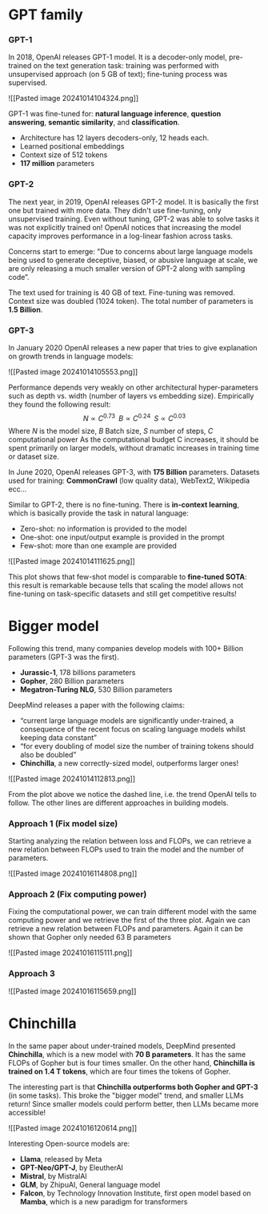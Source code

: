 # GPT family

### GPT-1

In 2018, OpenAI releases GPT-1 model. It is a decoder-only model, pre-trained on the text generation task: training was performed with unsupervised approach (on 5 GB of text); fine-tuning process was supervised.

![[Pasted image 20241014104324.png]]

GPT-1 was fine-tuned for: **natural language inference**, **question answering**, **semantic similarity**, and **classification**.
- Architecture has 12 layers decoders-only, 12 heads each.
- Learned positional embeddings
- Context size of 512 tokens
- **117 million** parameters 

### GPT-2

The next year, in 2019, OpenAI releases GPT-2 model. It is basically the first one but trained with more data. They didn't use fine-tuning, only unsupervised training.
Even without tuning, GPT-2 was able to solve tasks it was not explicitly trained on!
OpenAI notices that increasing the model capacity improves performance in a log-linear fashion across tasks.

Concerns start to emerge:
"Due to concerns about large language models being used to generate deceptive, biased, or abusive language at scale, we are only releasing a much smaller version of GPT-2 along with sampling code”.

The text used for training is 40 GB of text. Fine-tuning was removed. Context size was doubled (1024 token).
The total number of parameters is **1.5 Billion**.

### GPT-3

In January 2020 OpenAI releases a new paper that tries to give explanation on growth trends in language models:

![[Pasted image 20241014105553.png]]

Performance depends very weakly on other architectural hyper-parameters such as depth vs. width (number of layers vs embedding size).
Empirically they found the following result:
$$
N \propto C^{0.73} \, \, \, B \propto C^{0.24} \, \, \, S \propto C^{0.03}
$$
Where $N$ is the model size, $B$ Batch size, $S$ number of steps, $C$ computational power
As the computational budget C increases, it should be spent primarily on larger models, without dramatic increases in training time or dataset size.

In June 2020, OpenAI releases GPT-3, with **175 Billion** parameters.
Datasets used for training: **CommonCrawl** (low quality data), WebText2, Wikipedia ecc... 

Similar to GPT-2, there is no fine-tuning. There is **in-context learning**, which is basically provide the task in natural language:
- Zero-shot: no information is provided to the model
- One-shot: one input/output example is provided in the prompt
- Few-shot: more than one example are provided

![[Pasted image 20241014111625.png]]

This plot shows that few-shot model is comparable to **fine-tuned SOTA**: this result is remarkable because tells that scaling the model allows not fine-tuning on task-specific
datasets and still get competitive results!

# Bigger model

Following this trend, many companies develop models with 100+ Billion parameters (GPT-3 was the first).

- **Jurassic-1**, 178 billions parameters
- **Gopher**, 280 Billion parameters
- **Megatron-Turing NLG**, 530 Billion parameters

DeepMind releases a paper with the following claims:
- “current large language models are significantly under-trained, a consequence of the recent focus on scaling language models whilst keeping data constant”
- “for every doubling of model size the number of training tokens should also be doubled”
- **Chinchilla**, a new correctly-sized model, outperforms larger ones!

![[Pasted image 20241014112813.png]]

From the plot above we notice the dashed line, i.e. the trend OpenAI tells to follow.
The other lines are different approaches in building models.

### Approach 1 (Fix model size)

Starting analyzing the relation between loss and FLOPs, we can retrieve a new relation between FLOPs used to train the model and the number of parameters.

![[Pasted image 20241016114808.png]]

### Approach 2 (Fix computing power)

Fixing the computational power, we can train different model with the same computing power and we retrieve the first of the three plot.
Again we can retrieve a new relation between FLOPs and parameters. Again it can be shown that Gopher only needed 63 B parameters

![[Pasted image 20241016115111.png]]

### Approach 3 

![[Pasted image 20241016115659.png]]

# Chinchilla

In the same paper about under-trained models, DeepMind presented **Chinchilla**, which is a new model with **70 B parameters**. It has the same FLOPs of Gopher but is four times smaller. On the other hand, **Chinchilla is trained on 1.4 T tokens**, which are four times the tokens of Gopher.

The interesting part is that **Chinchilla outperforms both Gopher and GPT-3** (in some tasks).
This broke the "bigger model" trend, and smaller LLMs return!
Since smaller models could perform better, then LLMs became more accessible!

![[Pasted image 20241016120614.png]]

Interesting Open-source models are:
- **Llama**, released by Meta
- **GPT-Neo/GPT-J**, by EleutherAI
- **Mistral**, by MistralAI
- **GLM**, by ZhipuAI, General language model
- **Falcon**, by Technology Innovation Institute, first open model based on **Mamba**, which is a new paradigm for transformers
